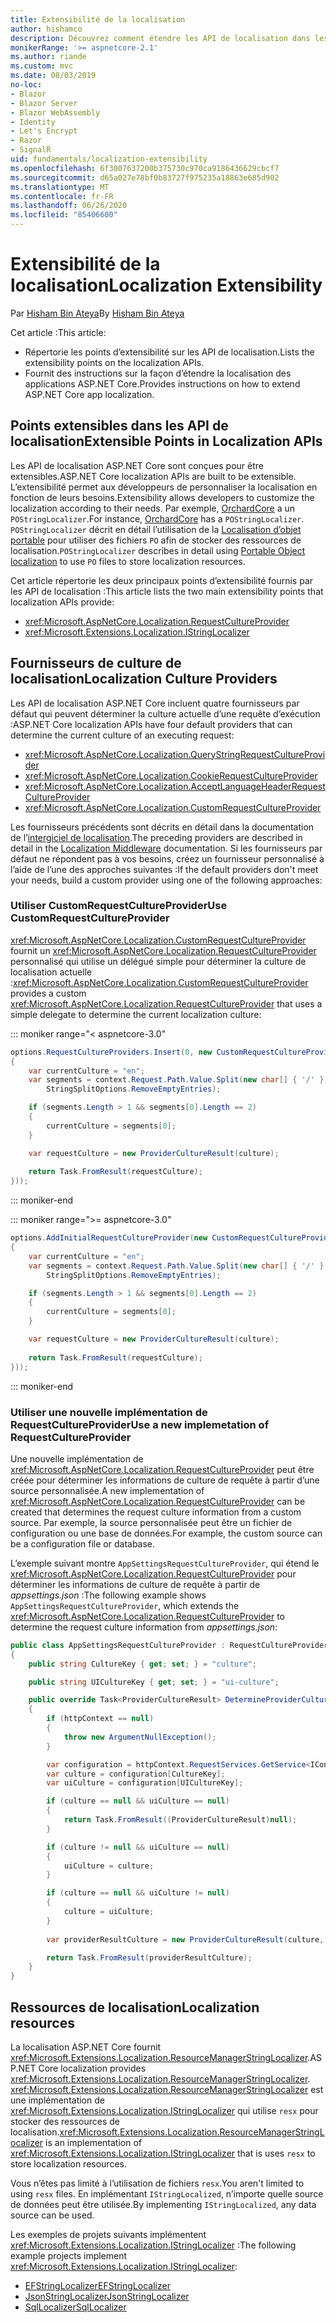 ```yaml
---
title: Extensibilité de la localisation
author: hishamco
description: Découvrez comment étendre les API de localisation dans les applications ASP.NET Core.
monikerRange: '>= aspnetcore-2.1'
ms.author: riande
ms.custom: mvc
ms.date: 08/03/2019
no-loc:
- Blazor
- Blazor Server
- Blazor WebAssembly
- Identity
- Let's Encrypt
- Razor
- SignalR
uid: fundamentals/localization-extensibility
ms.openlocfilehash: 6f3007637200b375730c970ca9186436629cbcf7
ms.sourcegitcommit: d65a027e78bf0b83727f975235a18863e685d902
ms.translationtype: MT
ms.contentlocale: fr-FR
ms.lasthandoff: 06/26/2020
ms.locfileid: "85406600"
---
```

# <a name="localization-extensibility"></a><span data-ttu-id="4cd31-103">Extensibilité de la localisation</span><span class="sxs-lookup"><span data-stu-id="4cd31-103">Localization Extensibility</span></span>

<span data-ttu-id="4cd31-104">Par [Hisham Bin Ateya](https://github.com/hishamco)</span><span class="sxs-lookup"><span data-stu-id="4cd31-104">By [Hisham Bin Ateya](https://github.com/hishamco)</span></span>

<span data-ttu-id="4cd31-105">Cet article :</span><span class="sxs-lookup"><span data-stu-id="4cd31-105">This article:</span></span>

* <span data-ttu-id="4cd31-106">Répertorie les points d’extensibilité sur les API de localisation.</span><span class="sxs-lookup"><span data-stu-id="4cd31-106">Lists the extensibility points on the localization APIs.</span></span>
* <span data-ttu-id="4cd31-107">Fournit des instructions sur la façon d’étendre la localisation des applications ASP.NET Core.</span><span class="sxs-lookup"><span data-stu-id="4cd31-107">Provides instructions on how to extend ASP.NET Core app localization.</span></span>

## <a name="extensible-points-in-localization-apis"></a><span data-ttu-id="4cd31-108">Points extensibles dans les API de localisation</span><span class="sxs-lookup"><span data-stu-id="4cd31-108">Extensible Points in Localization APIs</span></span>

<span data-ttu-id="4cd31-109">Les API de localisation ASP.NET Core sont conçues pour être extensibles.</span><span class="sxs-lookup"><span data-stu-id="4cd31-109">ASP.NET Core localization APIs are built to be extensible.</span></span> <span data-ttu-id="4cd31-110">L’extensibilité permet aux développeurs de personnaliser la localisation en fonction de leurs besoins.</span><span class="sxs-lookup"><span data-stu-id="4cd31-110">Extensibility allows developers to customize the localization according to their needs.</span></span> <span data-ttu-id="4cd31-111">Par exemple, [OrchardCore](https://github.com/orchardCMS/OrchardCore/) a un `POStringLocalizer`.</span><span class="sxs-lookup"><span data-stu-id="4cd31-111">For instance, [OrchardCore](https://github.com/orchardCMS/OrchardCore/) has a `POStringLocalizer`.</span></span> <span data-ttu-id="4cd31-112">`POStringLocalizer` décrit en détail l’utilisation de la [Localisation d’objet portable](xref:fundamentals/portable-object-localization) pour utiliser des fichiers `PO` afin de stocker des ressources de localisation.</span><span class="sxs-lookup"><span data-stu-id="4cd31-112">`POStringLocalizer` describes in detail using [Portable Object localization](xref:fundamentals/portable-object-localization) to use `PO` files to store localization resources.</span></span>

<span data-ttu-id="4cd31-113">Cet article répertorie les deux principaux points d’extensibilité fournis par les API de localisation :</span><span class="sxs-lookup"><span data-stu-id="4cd31-113">This article lists the two main extensibility points that localization APIs provide:</span></span> 

* <xref:Microsoft.AspNetCore.Localization.RequestCultureProvider>
* <xref:Microsoft.Extensions.Localization.IStringLocalizer>

## <a name="localization-culture-providers"></a><span data-ttu-id="4cd31-114">Fournisseurs de culture de localisation</span><span class="sxs-lookup"><span data-stu-id="4cd31-114">Localization Culture Providers</span></span>

<span data-ttu-id="4cd31-115">Les API de localisation ASP.NET Core incluent quatre fournisseurs par défaut qui peuvent déterminer la culture actuelle d’une requête d’exécution :</span><span class="sxs-lookup"><span data-stu-id="4cd31-115">ASP.NET Core localization APIs have four default providers that can determine the current culture of an executing request:</span></span>

* <xref:Microsoft.AspNetCore.Localization.QueryStringRequestCultureProvider>
* <xref:Microsoft.AspNetCore.Localization.CookieRequestCultureProvider>
* <xref:Microsoft.AspNetCore.Localization.AcceptLanguageHeaderRequestCultureProvider>
* <xref:Microsoft.AspNetCore.Localization.CustomRequestCultureProvider>

<span data-ttu-id="4cd31-116">Les fournisseurs précédents sont décrits en détail dans la documentation de l’[intergiciel de localisation](xref:fundamentals/localization).</span><span class="sxs-lookup"><span data-stu-id="4cd31-116">The preceding providers are described in detail in the [Localization Middleware](xref:fundamentals/localization) documentation.</span></span> <span data-ttu-id="4cd31-117">Si les fournisseurs par défaut ne répondent pas à vos besoins, créez un fournisseur personnalisé à l’aide de l’une des approches suivantes :</span><span class="sxs-lookup"><span data-stu-id="4cd31-117">If the default providers don't meet your needs, build a custom provider using one of the following approaches:</span></span>

### <a name="use-customrequestcultureprovider"></a><span data-ttu-id="4cd31-118">Utiliser CustomRequestCultureProvider</span><span class="sxs-lookup"><span data-stu-id="4cd31-118">Use CustomRequestCultureProvider</span></span>

<span data-ttu-id="4cd31-119"><xref:Microsoft.AspNetCore.Localization.CustomRequestCultureProvider> fournit un <xref:Microsoft.AspNetCore.Localization.RequestCultureProvider> personnalisé qui utilise un délégué simple pour déterminer la culture de localisation actuelle :</span><span class="sxs-lookup"><span data-stu-id="4cd31-119"><xref:Microsoft.AspNetCore.Localization.CustomRequestCultureProvider> provides a custom <xref:Microsoft.AspNetCore.Localization.RequestCultureProvider> that uses a simple delegate to determine the current localization culture:</span></span>

::: moniker range="< aspnetcore-3.0"
```csharp
options.RequestCultureProviders.Insert(0, new CustomRequestCultureProvider(async context =>
{
    var currentCulture = "en";
    var segments = context.Request.Path.Value.Split(new char[] { '/' }, 
        StringSplitOptions.RemoveEmptyEntries);

    if (segments.Length > 1 && segments[0].Length == 2)
    {
        currentCulture = segments[0];
    }

    var requestCulture = new ProviderCultureResult(culture);
    
    return Task.FromResult(requestCulture);
}));
```

::: moniker-end

::: moniker range=">= aspnetcore-3.0"
```csharp
options.AddInitialRequestCultureProvider(new CustomRequestCultureProvider(async context =>
{
    var currentCulture = "en";
    var segments = context.Request.Path.Value.Split(new char[] { '/' }, 
        StringSplitOptions.RemoveEmptyEntries);

    if (segments.Length > 1 && segments[0].Length == 2)
    {
        currentCulture = segments[0];
    }

    var requestCulture = new ProviderCultureResult(culture);
    
    return Task.FromResult(requestCulture);
}));
```

::: moniker-end

### <a name="use-a-new-implemetation-of-requestcultureprovider"></a><span data-ttu-id="4cd31-120">Utiliser une nouvelle implémentation de RequestCultureProvider</span><span class="sxs-lookup"><span data-stu-id="4cd31-120">Use a new implemetation of RequestCultureProvider</span></span>

<span data-ttu-id="4cd31-121">Une nouvelle implémentation de <xref:Microsoft.AspNetCore.Localization.RequestCultureProvider> peut être créée pour déterminer les informations de culture de requête à partir d’une source personnalisée.</span><span class="sxs-lookup"><span data-stu-id="4cd31-121">A new implementation of <xref:Microsoft.AspNetCore.Localization.RequestCultureProvider> can be created that determines the request culture information from a custom source.</span></span> <span data-ttu-id="4cd31-122">Par exemple, la source personnalisée peut être un fichier de configuration ou une base de données.</span><span class="sxs-lookup"><span data-stu-id="4cd31-122">For example, the custom source can be a configuration file or database.</span></span>

<span data-ttu-id="4cd31-123">L’exemple suivant montre `AppSettingsRequestCultureProvider`, qui étend le <xref:Microsoft.AspNetCore.Localization.RequestCultureProvider> pour déterminer les informations de culture de requête à partir de *appsettings.json* :</span><span class="sxs-lookup"><span data-stu-id="4cd31-123">The following example shows `AppSettingsRequestCultureProvider`, which extends the <xref:Microsoft.AspNetCore.Localization.RequestCultureProvider> to determine the request culture information from *appsettings.json*:</span></span>

```csharp
public class AppSettingsRequestCultureProvider : RequestCultureProvider
{
    public string CultureKey { get; set; } = "culture";

    public string UICultureKey { get; set; } = "ui-culture";

    public override Task<ProviderCultureResult> DetermineProviderCultureResult(HttpContext httpContext)
    {
        if (httpContext == null)
        {
            throw new ArgumentNullException();
        }

        var configuration = httpContext.RequestServices.GetService<IConfigurationRoot>();
        var culture = configuration[CultureKey];
        var uiCulture = configuration[UICultureKey];

        if (culture == null && uiCulture == null)
        {
            return Task.FromResult((ProviderCultureResult)null);
        }

        if (culture != null && uiCulture == null)
        {
            uiCulture = culture;
        }

        if (culture == null && uiCulture != null)
        {
            culture = uiCulture;
        }
        
        var providerResultCulture = new ProviderCultureResult(culture, uiCulture);

        return Task.FromResult(providerResultCulture);
    }
}
```

## <a name="localization-resources"></a><span data-ttu-id="4cd31-124">Ressources de localisation</span><span class="sxs-lookup"><span data-stu-id="4cd31-124">Localization resources</span></span>

<span data-ttu-id="4cd31-125">La localisation ASP.NET Core fournit <xref:Microsoft.Extensions.Localization.ResourceManagerStringLocalizer>.</span><span class="sxs-lookup"><span data-stu-id="4cd31-125">ASP.NET Core localization provides <xref:Microsoft.Extensions.Localization.ResourceManagerStringLocalizer>.</span></span> <span data-ttu-id="4cd31-126"><xref:Microsoft.Extensions.Localization.ResourceManagerStringLocalizer> est une implémentation de <xref:Microsoft.Extensions.Localization.IStringLocalizer> qui utilise `resx` pour stocker des ressources de localisation.</span><span class="sxs-lookup"><span data-stu-id="4cd31-126"><xref:Microsoft.Extensions.Localization.ResourceManagerStringLocalizer> is an implementation of <xref:Microsoft.Extensions.Localization.IStringLocalizer> that is uses `resx` to store localization resources.</span></span>

<span data-ttu-id="4cd31-127">Vous n’êtes pas limité à l’utilisation de fichiers `resx`.</span><span class="sxs-lookup"><span data-stu-id="4cd31-127">You aren't limited to using `resx` files.</span></span> <span data-ttu-id="4cd31-128">En implémentant `IStringLocalized`, n’importe quelle source de données peut être utilisée.</span><span class="sxs-lookup"><span data-stu-id="4cd31-128">By implementing `IStringLocalized`, any data source can be used.</span></span>

<span data-ttu-id="4cd31-129">Les exemples de projets suivants implémentent <xref:Microsoft.Extensions.Localization.IStringLocalizer> :</span><span class="sxs-lookup"><span data-stu-id="4cd31-129">The following example projects implement <xref:Microsoft.Extensions.Localization.IStringLocalizer>:</span></span> 

* [<span data-ttu-id="4cd31-130">EFStringLocalizer</span><span class="sxs-lookup"><span data-stu-id="4cd31-130">EFStringLocalizer</span></span>](https://github.com/aspnet/Entropy/tree/master/samples/Localization.EntityFramework)
* [<span data-ttu-id="4cd31-131">JsonStringLocalizer</span><span class="sxs-lookup"><span data-stu-id="4cd31-131">JsonStringLocalizer</span></span>](https://github.com/hishamco/My.Extensions.Localization.Json)
* [<span data-ttu-id="4cd31-132">SqlLocalizer</span><span class="sxs-lookup"><span data-stu-id="4cd31-132">SqlLocalizer</span></span>](https://github.com/damienbod/AspNetCoreLocalization)
